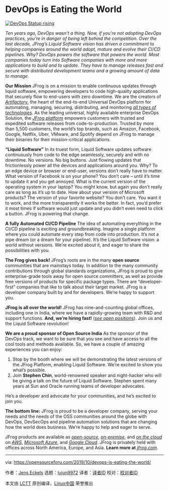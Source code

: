 [#]: collector: (lujun9972)
[#]: translator: ( )
[#]: reviewer: ( )
[#]: publisher: ( )
[#]: url: ( )
[#]: subject: (DevOps is Eating the World)
[#]: via: (https://opensourceforu.com/2019/10/devops-is-eating-the-world/)
[#]: author: (Jens Eckels https://opensourceforu.com/author/jens-eckels/)

DevOps is Eating the World
======

[![][1]][2]

_Ten years ago, DevOps wasn’t a thing. Now, if you’re not adopting DevOps practices, you’re in danger of being left behind the competition. Over the last decade, JFrog’s Liquid Software vision has driven a commitment to helping companies around the world adopt, mature and evolve their CI/CD pipelines. Why? DevOps powers the software that powers the world. Most companies today turn into Software companies with more and more applications to build and to update. They have to manage releases fast and secure with distributed development teams and a growing amount of data to manage._

**Our Mission**
JFrog is on a mission to enable continuous updates through liquid software, empowering developers to code high-quality applications that securely flow to end-users with zero downtime. We are the creators of [_Artifactory_][3], the heart of the end-to-end Universal DevOps platform for automating, managing, securing, distributing, and monitoring [_all types of technologies_][4]. As the leading universal, highly available enterprise DevOps Solution, the [_JFrog platform_][5] empowers customers with trusted and expedited software releases from code-to-production. Trusted by more than 5,500 customers, the world’s top brands, such as Amazon, Facebook, Google, Netflix, Uber, VMware, and Spotify depend on JFrog to manage their binaries for their mission-critical applications.

**“Liquid Software”**
In its truest form, Liquid Software updates software continuously from code to the edge seamlessly, securely and with no downtime. No versions. No big buttons. Just flowing updates that frictionlessly power all the devices and applications around you. Why? To an edge device or browser or end-user, versions don’t really have to matter. What version of Facebook is on your phone? You don’t care – until it’s time to update it and you get annoyed. What is the current version of the operating system in your laptop? You might know, but again you don’t really care as long as it’s up to date. How about your version of Microsoft products? The version of your favorite website? You don’t care. You want it to work, and the more transparently it works the better. In fact, you’d prefer it most times if software would just update and you didn’t even need to click a button. JFrog is powering that change.

**A fully Automated CI/CD Pipeline**
The idea of automating everything in the CI/CD pipeline is exciting and groundbreaking. Imagine a single platform where you could automate every step from code into production. It’s not a pipe dream (or a dream for your pipeline). It’s the Liquid Software vision: a world without versions. We’re excited about it, and eager to share the possibilities with you.

**The Frog gives back!**
JFrog’s roots are in the many **open source** communities that are mainstays today. In addition to the many community contributions through global standards organizations, JFrog is proud to give enterprise-grade tools away for open source committers, as well as provide free versions of products for specific package types. There are “developer-first” companies that like to talk about their target market. JFrog is a developer company built by and for developers. We’re happy to support you.

**JFrog is all over the world!**
JFrog has nine-and-counting global offices, including one in India, where we have a rapidly-growing team with R&amp;D and support functions. **And, we’re hiring fast!** ([_see open positions_][6]). Join us and the Liquid Software revolution!

**We are a proud sponsor of Open Source India**
As the sponsor of the DevOps track, we want to be sure that you see and have access to all the cool tools and methods available. So, we have a couple of amazing experiences you can enjoy:

  1. Stop by the booth where we will be demonstrating the latest versions of the JFrog Platform, enabling Liquid Software. We’re excited to show you what’s possible.
  2. Join **Stephen Chin**, world-renowned speaker and night-hacker who will be giving a talk on the future of Liquid Software. Stephen spent many years at Sun and Oracle running teams of developer advocates.



He’s a developer and advocate for your communities, and he’s excited to join you.

**The bottom line:** JFrog is proud to be a developer company, serving your needs and the needs of the OSS communities around the globe with DevOps, DevSecOps and pipeline automation solutions that are changing how the world does business. We’re happy to help and eager to serve.

JFrog products are available as [_open-source_][7], [_on-premise_][8], and [_on the cloud_][9] on [_AWS_][10], [_Microsoft Azure_][11], and [_Google Cloud_][12]. JFrog is privately held with offices across North America, Europe, and Asia. **Learn more at** [_jfrog.com_][13].

--------------------------------------------------------------------------------

via: https://opensourceforu.com/2019/10/devops-is-eating-the-world/

作者：[Jens Eckels][a]
选题：[lujun9972][b]
译者：[译者ID](https://github.com/译者ID)
校对：[校对者ID](https://github.com/校对者ID)

本文由 [LCTT](https://github.com/LCTT/TranslateProject) 原创编译，[Linux中国](https://linux.cn/) 荣誉推出

[a]: https://opensourceforu.com/author/jens-eckels/
[b]: https://github.com/lujun9972
[1]: https://i2.wp.com/opensourceforu.com/wp-content/uploads/2019/07/DevOps-Statup-rising.jpg?resize=696%2C498&ssl=1 (DevOps Statup rising)
[2]: https://i2.wp.com/opensourceforu.com/wp-content/uploads/2019/07/DevOps-Statup-rising.jpg?fit=1460%2C1045&ssl=1
[3]: https://jfrog.com/artifactory/
[4]: https://jfrog.com/integration/
[5]: https://jfrog.com/enterprise-plus-platform/
[6]: https://join.jfrog.com/
[7]: https://jfrog.com/open-source/
[8]: https://jfrog.com/artifactory/free-trial/
[9]: https://jfrog.com/artifactory/free-trial/#saas
[10]: https://jfrog.com/artifactory/cloud-native-aws/
[11]: https://jfrog.com/artifactory/cloud-native-azure/
[12]: https://jfrog.com/artifactory/cloud-native-gcp/
[13]: https://jfrog.com/
